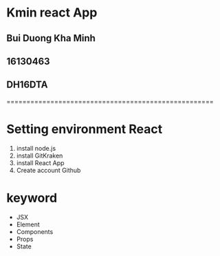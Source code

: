 # Kmin react App 

## Bui Duong Kha Minh
## 16130463
## DH16DTA

====================================================

# Setting environment React

1. install node.js
2. install GitKraken
3. install React App 
4. Create account Github
 

# keyword
 - JSX
 - Element
 - Components
 - Props
 - State